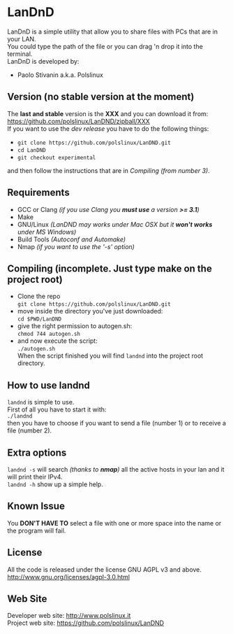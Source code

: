 LanDnD
========
LanDnD is a simple utility that allow you to share files with PCs that are in your LAN.<br>
You could type the path of the file or you can drag 'n drop it into the terminal.<br>
LanDnD is developed by:

* Paolo Stivanin a.k.a. Polslinux


Version (no stable version at the moment)
-----------------------------------------
The **last and stable** version is the **XXX** and you can download it from: https://github.com/polslinux/LanDND/zipball/XXX<br>
If you want to use the *dev release* you have to do the following things:<br>

- `git clone https://github.com/polslinux/LanDND.git`<br>
- `cd LanDND`<br>
- `git checkout experimental`<br>

and then follow the instructions that are in *Compiling (from number 3)*.

Requirements
------------

* GCC or Clang	_(if you use Clang you **must use** a version **>= 3.1**)_
* Make
* GNU/Linux		_(LanDND may works under Mac OSX but it **won't works** under MS Windows)_
* Build Tools	_(Autoconf and Automake)_
* Nmap			_(if you want to use the '-s' option)_

Compiling (incomplete. Just type make on the project root)
----------------------------------------------------------------
* Clone the repo<br>
`git clone https://github.com/polslinux/LanDND.git`<br>
* move inside the directory you've just downloaded:<br>
`cd $PWD/LanDND`<br>
* give the right permission to autogen.sh:<br>
`chmod 744 autogen.sh`<br>
* and now execute the script:<br>
`./autogen.sh`<br>
When the script finished you will find `landnd` into the project root directory.

How to use landnd
-----------------
`landnd` is simple to use.<br>
First of all you have to start it with:<br>
`./landnd`<br>
then you have to choose if you want to send a file (number 1) or to receive a file (number 2).<br>

Extra options
-------------
`landnd -s` will search _(thanks to **nmap**)_ all the active hosts in your lan and it will print their IPv4.<br>
`landnd -h` show up a simple help.

Known Issue
-----------
You **DON'T HAVE TO** select a file with one or more space into the name or the program will fail.

License
-------
All the code is released under the license GNU AGPL v3 and above.<br>
<http://www.gnu.org/licenses/agpl-3.0.html><br>

Web Site
--------
Developer web site:	<http://www.polslinux.it><br>
Project web site:	<https://github.com/polslinux/LanDND>
